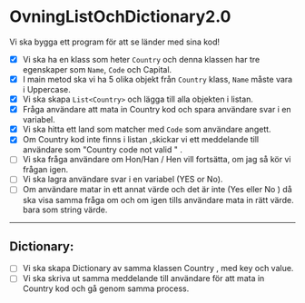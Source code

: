 # OvningListOchDictionary2.0

Vi ska bygga ett program för att se länder med sina kod! 

- [x]  Vi ska ha en klass som heter `Country` och denna klassen har tre egenskaper som `Name`, `Code` och Capital.
- [x]  I main metod ska vi ha 5 olika objekt från `Country` klass, `Name` måste vara i Uppercase.
- [x]  Vi ska skapa `List<Country>` och lägga till alla objekten i listan.
- [x]  Fråga användare att mata in Country kod och spara användare svar i en variabel.
- [x]  Vi ska hitta ett land som matcher med `Code` som användare angett.
- [x]  Om Country kod inte  finns i listan ,skickar vi ett meddelande till användare som "Country code not valid " .
- [ ]  Vi ska fråga användare om Hon/Han / Hen vill fortsätta, om jag så kör vi frågan igen.
- [ ]  Vi ska lagra användare svar i en variabel (YES or No).
- [ ]  Om användare matar in ett annat värde och det är inte (Yes eller No ) då ska visa samma fråga om och om igen tills användare mata in rätt värde. bara som string värde.

---

## Dictionary:

- [ ]  Vi ska skapa Dictionary av samma klassen Country , med key och value.
- [ ]  Vi ska skriva ut samma meddelande till användare för att mata in Country kod och gå genom samma process.
